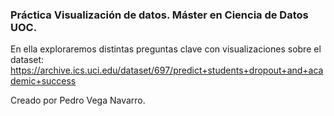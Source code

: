 ### Práctica Visualización de datos. Máster en Ciencia de Datos UOC.

En ella exploraremos distintas preguntas clave con visualizaciones sobre el dataset: https://archive.ics.uci.edu/dataset/697/predict+students+dropout+and+academic+success


Creado por Pedro Vega Navarro.
